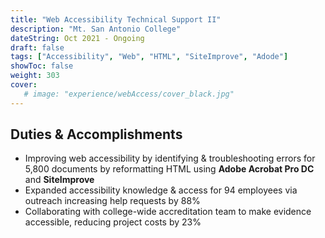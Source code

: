 ```yaml
---
title: "Web Accessibility Technical Support II"
description: "Mt. San Antonio College"
dateString: Oct 2021 - Ongoing
draft: false
tags: ["Accessibility", "Web", "HTML", "SiteImprove", "Adode"]
showToc: false
weight: 303
cover:
   # image: "experience/webAccess/cover_black.jpg"
--- 
```


## Duties & Accomplishments
- Improving web accessibility by identifying & troubleshooting errors for 5,800 documents by reformatting HTML using **Adobe Acrobat Pro DC** and **SiteImprove**
- Expanded accessibility knowledge & access for 94 employees via outreach increasing help requests by 88%
- Collaborating with college-wide accreditation team to make evidence accessible, reducing project costs by 23%
